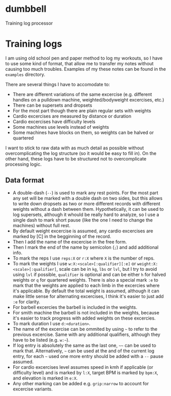 # dumbbell

Training log processor

# Training logs

I am using old school pen and paper method to log my workouts, so I have to use some kind of format, that
allow me to transfer my notes without causing too much troubles. Examples of my these notes can be found 
in the `examples` directory.

There are several things I have to accomodate to:

- There are different variations of the same excercise (e.g. different handles on a pulldown machine, weighted/bodyweight excercises, etc.)
- There can be supersets and dropsets
- For the most part though there are plain regular sets with weights
- Cardio excercises are measured by distance or duration
- Cardio excercises have difficulty levels
- Some machines use levels instead of weights
- Some machines have blocks on them, so weights can be halved or quartered

I want to stick to raw data with as much detail as possible without overcomplicating the log structure (so it would be easy to fill in). On the other hand, these logs have to be structured not to overcomplicate processing logic.

## Data format

- A double-dash (`--`) is used to mark any rest points. For the most part any set will be marked with a double dash on two sides, but this allows to write down dropsets as two or more different records with different weights without a dash between them. 
Hypothetically, it can be used to log supersets, although it whould be really hard to analyze, so I use a single dash to mark
short pause (like the one I need to change the machines) without full rest.
- By default weight excercise is assumed, any cardio excercises are marked by [C] in the begginning of the record.
- Then I add the name of the excercise in the free form.
- Then I mark the end of the name by semicolon (`;`) and add additional info.
- To mark the reps I use `reps:X` or `r:X` where `X` is the number of reps.
- To mark the weights I use `w:X:<scale>[:qualifier][:e]` or `weight:X:<scale>[:qualifier]`, scale can be in `kg`, `lbs` or `lvl`, 
but I try to avoid using `lvl` if possible, `qualifier` is optional and can be either `h` for halved weights or `q` for 
quartered weights. There is also a special mark `:e` to mark that the weights are applied to each limb in the excercies
where it's applicable. By default the total weight is assumed, although it can make little sense for alternating excercises,
I think it's easier to just add `:e` for clarity.
- For barbell excercies the barbell is included in the weights.
- For smith machine the barbell is not included in the weights, because it's easier to track progress with added weights on these excercies.
- To mark duration I use `d:<duration>`.
- The name of the excercise can be ommited by using `~` to refer to the previous excercise. Same with any additional qualifiers, although they have to be listed (e.g. `w:~`).
- If log entry is absolutely the same as the last one, `~~` can be used to mark that. Alternatively, `~` can be used at the and of the current log entry, for each `~` used one more entry should be added with a `--` pause assumed.
- For cardio excercises level assumes speed in kmh if applicable (or difficulty level) and is marked by `l:X`, target BPM is 
marked by `bpm:X`, and elevation is marked in `e:X`.
- Any other marking can be added e.g. `grip:narrow` to account for excercise variants.
